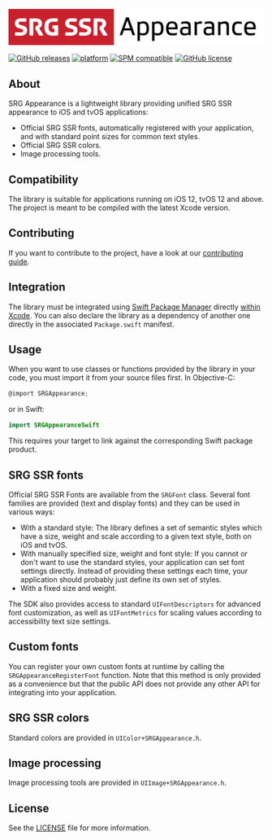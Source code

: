 [![SRG Appearance logo](README-images/logo.png)](https://github.com/SRGSSR/srgappearance-apple)

[![GitHub releases](https://img.shields.io/github/v/release/SRGSSR/srgappearance-apple)](https://github.com/SRGSSR/srgappearance-apple/releases) [![platform](https://img.shields.io/badge/platfom-ios%20%7C%20tvos-blue)](https://github.com/SRGSSR/srgappearance-apple) [![SPM compatible](https://img.shields.io/badge/SPM-compatible-4BC51D.svg?style=flat)](https://swift.org/package-manager) [![GitHub license](https://img.shields.io/github/license/SRGSSR/srgappearance-apple)](https://github.com/SRGSSR/srgappearance-apple/blob/master/LICENSE)

## About

SRG Appearance is a lightweight library providing unified SRG SSR appearance to iOS and tvOS applications:

* Official SRG SSR fonts, automatically registered with your application, and with standard point sizes for common text styles.
* Official SRG SSR colors.
* Image processing tools.

## Compatibility

The library is suitable for applications running on iOS 12, tvOS 12 and above. The project is meant to be compiled with the latest Xcode version.

## Contributing

If you want to contribute to the project, have a look at our [contributing guide](CONTRIBUTING.md).

## Integration

The library must be integrated using [Swift Package Manager](https://swift.org/package-manager) directly [within Xcode](https://developer.apple.com/documentation/xcode/adding_package_dependencies_to_your_app). You can also declare the library as a dependency of another one directly in the associated `Package.swift` manifest.

## Usage

When you want to use classes or functions provided by the library in your code, you must import it from your source files first. In Objective-C:

```objective-c
@import SRGAppearance;
```

or in Swift:

```swift
import SRGAppearanceSwift
```

This requires your target to link against the corresponding Swift package product.

## SRG SSR fonts

Official SRG SSR Fonts are available from the `SRGFont` class. Several font families are provided (text and display fonts) and they can be used in various ways:

- With a standard style: The library defines a set of semantic styles which have a size, weight and scale according to a given text style, both on iOS and tvOS.
- With manually specified size, weight and font style: If you cannot or don't want to use the standard styles, your application can set font settings directly. Instead of providing these settings each time, your application should probably just define its own set of styles.
- With a fixed size and weight.

The SDK also provides access to standard `UIFontDescriptors` for advanced font customization, as well as `UIFontMetrics` for scaling values according to accessibility text size settings.

## Custom fonts

You can register your own custom fonts at runtime by calling the `SRGAppearanceRegisterFont` function. Note that this method is only provided as a convenience but that the public API does not provide any other API for integrating into your application.

## SRG SSR colors

Standard colors are provided in `UIColor+SRGAppearance.h`.

## Image processing

Image processing tools are provided in `UIImage+SRGAppearance.h`.

## License

See the [LICENSE](../LICENSE) file for more information.



